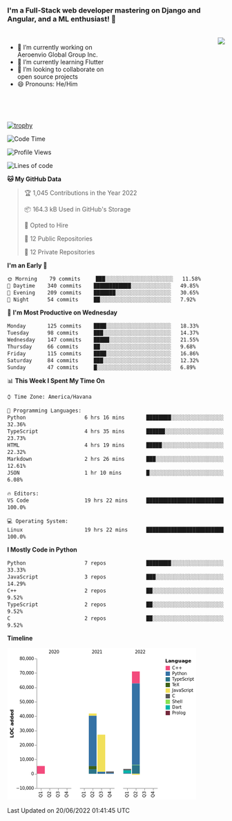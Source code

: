 ### I'm a Full-Stack web developer mastering on Django and Angular, and a ML enthusiast!  👋

<br/>

<img align="right" height="250"  src="https://media1.giphy.com/media/qgQUggAC3Pfv687qPC/giphy.gif?cid=ecf05e470ttfxgsj072btembitu1zn4ti3t3cdyg4jo5b3by&rid=giphy.gif&ct=g" />

 <div style="width:50%">
    <ul>
      <li>🔭 I’m currently working on Aeroenvio Global Group Inc.</li>
      <li>🌱 I’m currently learning Flutter</li>
      <li>👯 I’m looking to collaborate on open source projects</li>
      <li>😄 Pronouns: He/Him</li>
<!--       <li>⚡ Fun fact: I started my first professional project for a company as web dev without knowing any JS </li> -->
    </ul>
  </div>
  
<br/><br/><br/>

[![trophy](https://github-profile-trophy.vercel.app/?username=dfg-98&row=3&column=3&theme=monokai)](https://github.com/ryo-ma/github-profile-trophy)


<!--START_SECTION:waka-->
![Code Time](http://img.shields.io/badge/Code%20Time-273%20hrs%2024%20mins-blue)

![Profile Views](http://img.shields.io/badge/Profile%20Views-23-blue)

![Lines of code](https://img.shields.io/badge/From%20Hello%20World%20I%27ve%20Written-150%20Thousand%20lines%20of%20code-blue)

**🐱 My GitHub Data** 

> 🏆 1,045 Contributions in the Year 2022
 > 
> 📦 164.3 kB Used in GitHub's Storage 
 > 
> 💼 Opted to Hire
 > 
> 📜 12 Public Repositories 
 > 
> 🔑 12 Private Repositories  
 > 
**I'm an Early 🐤** 

```text
🌞 Morning    79 commits     ███░░░░░░░░░░░░░░░░░░░░░░   11.58% 
🌆 Daytime    340 commits    ████████████░░░░░░░░░░░░░   49.85% 
🌃 Evening    209 commits    ███████░░░░░░░░░░░░░░░░░░   30.65% 
🌙 Night      54 commits     ██░░░░░░░░░░░░░░░░░░░░░░░   7.92%

```
📅 **I'm Most Productive on Wednesday** 

```text
Monday       125 commits    ████░░░░░░░░░░░░░░░░░░░░░   18.33% 
Tuesday      98 commits     ███░░░░░░░░░░░░░░░░░░░░░░   14.37% 
Wednesday    147 commits    █████░░░░░░░░░░░░░░░░░░░░   21.55% 
Thursday     66 commits     ██░░░░░░░░░░░░░░░░░░░░░░░   9.68% 
Friday       115 commits    ████░░░░░░░░░░░░░░░░░░░░░   16.86% 
Saturday     84 commits     ███░░░░░░░░░░░░░░░░░░░░░░   12.32% 
Sunday       47 commits     █░░░░░░░░░░░░░░░░░░░░░░░░   6.89%

```


📊 **This Week I Spent My Time On** 

```text
⌚︎ Time Zone: America/Havana

💬 Programming Languages: 
Python                   6 hrs 16 mins       ████████░░░░░░░░░░░░░░░░░   32.36% 
TypeScript               4 hrs 35 mins       ██████░░░░░░░░░░░░░░░░░░░   23.73% 
HTML                     4 hrs 19 mins       █████░░░░░░░░░░░░░░░░░░░░   22.32% 
Markdown                 2 hrs 26 mins       ███░░░░░░░░░░░░░░░░░░░░░░   12.61% 
JSON                     1 hr 10 mins        █░░░░░░░░░░░░░░░░░░░░░░░░   6.08%

🔥 Editors: 
VS Code                  19 hrs 22 mins      █████████████████████████   100.0%

💻 Operating System: 
Linux                    19 hrs 22 mins      █████████████████████████   100.0%

```

**I Mostly Code in Python** 

```text
Python                   7 repos             ████████░░░░░░░░░░░░░░░░░   33.33% 
JavaScript               3 repos             ███░░░░░░░░░░░░░░░░░░░░░░   14.29% 
C++                      2 repos             ██░░░░░░░░░░░░░░░░░░░░░░░   9.52% 
TypeScript               2 repos             ██░░░░░░░░░░░░░░░░░░░░░░░   9.52% 
C                        2 repos             ██░░░░░░░░░░░░░░░░░░░░░░░   9.52%

```


**Timeline**

![Chart not found](https://raw.githubusercontent.com/dfg-98/dfg-98/main/charts/bar_graph.png) 


 Last Updated on 20/06/2022 01:41:45 UTC
<!--END_SECTION:waka-->

